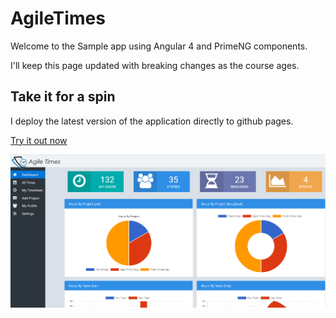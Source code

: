 
# AgileTimes

Welcome to the Sample app using Angular 4 and PrimeNG components.

I'll keep this page updated with breaking changes as the course ages.

## Take it for a spin

I deploy the latest version of the application directly to github pages. 

[Try it out now](https://avsi1-1f653.firebaseapp.com/#/dashboard)

![alt text](https://github.com/Aditya-Viswanadha/avsi/blob/991673cac85dca0a40630cc48c0d02541fc68e7b/Angular.png)
